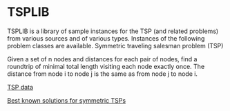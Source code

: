 # TSPLIB

TSPLIB is a library of sample instances for the TSP (and related problems) from various sources and of various types. Instances of the following problem classes are available.
Symmetric traveling salesman problem (TSP)

Given a set of n nodes and distances for each pair of nodes, find a roundtrip of minimal total length visiting each node exactly once. The distance from node i to node j is the same as from node j to node i.

[TSP data](.\tsplib)

[Best known solutions for symmetric TSPs](.\tsplib\stsp-sol.html)
